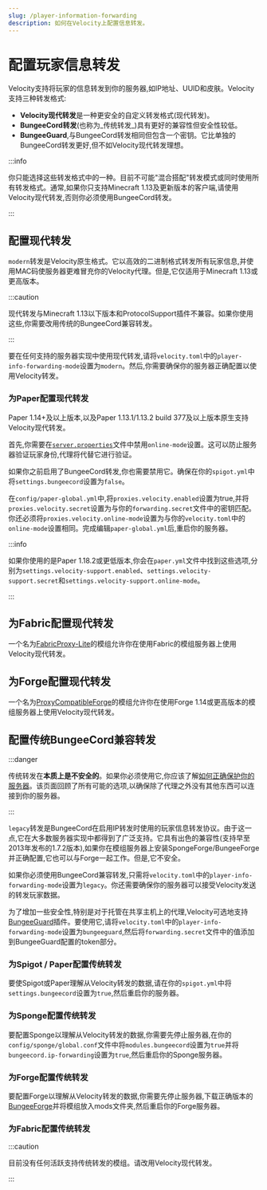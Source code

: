 ```yaml
---
slug: /player-information-forwarding
description: 如何在Velocity上配置信息转发。
---
```


# 配置玩家信息转发

Velocity支持将玩家的信息转发到你的服务器,如IP地址、UUID和皮肤。Velocity支持三种转发格式:

- **Velocity现代转发**是一种更安全的自定义转发格式(现代转发)。
- **BungeeCord转发**(也称为_传统转发_)具有更好的兼容性但安全性较低。
- **BungeeGuard**,与BungeeCord转发相同但包含一个密钥。它比单独的BungeeCord转发更好,但不如Velocity现代转发理想。

:::info

你只能选择这些转发格式中的一种。目前不可能"混合搭配"转发模式或同时使用所有转发格式。通常,如果你只支持Minecraft 1.13及更新版本的客户端,请使用Velocity现代转发,否则你必须使用BungeeCord转发。

:::

## 配置现代转发

`modern`转发是Velocity原生格式。它以高效的二进制格式转发所有玩家信息,并使用MAC码使服务器更难冒充你的Velocity代理。但是,它仅适用于Minecraft 1.13或更高版本。

:::caution

现代转发与Minecraft 1.13以下版本和ProtocolSupport插件不兼容。如果你使用这些,你需要改用传统的BungeeCord兼容转发。

:::

要在任何支持的服务器实现中使用现代转发,请将`velocity.toml`中的`player-info-forwarding-mode`设置为`modern`。然后,你需要确保你的服务器正确配置以使用Velocity转发。

### 为Paper配置现代转发

Paper 1.14+及以上版本,以及Paper 1.13.1/1.13.2 build 377及以上版本原生支持Velocity现代转发。

首先,你需要在[`server.properties`](/paper/reference/server-properties#online_mode)文件中禁用`online-mode`设置。这可以防止服务器验证玩家身份,代理将代替它进行验证。

如果你之前启用了BungeeCord转发,你也需要禁用它。确保在你的`spigot.yml`中将`settings.bungeecord`设置为`false`。

在`config/paper-global.yml`中,将`proxies.velocity.enabled`设置为true,并将`proxies.velocity.secret`设置为与你的`forwarding.secret`文件中的密钥匹配。你还必须将`proxies.velocity.online-mode`设置为与你的`velocity.toml`中的`online-mode`设置相同。完成编辑`paper-global.yml`后,重启你的服务器。

:::info

如果你使用的是Paper 1.18.2或更低版本,你会在`paper.yml`文件中找到这些选项,分别为`settings.velocity-support.enabled`、`settings.velocity-support.secret`和`settings.velocity-support.online-mode`。

:::

## 为Fabric配置现代转发

一个名为[FabricProxy-Lite](https://modrinth.com/mod/fabricproxy-lite)的模组允许你在使用Fabric的模组服务器上使用Velocity现代转发。

## 为Forge配置现代转发

一个名为[ProxyCompatibleForge](https://modrinth.com/mod/proxy-compatible-forge)的模组允许你在使用Forge 1.14或更高版本的模组服务器上使用Velocity现代转发。

## 配置传统BungeeCord兼容转发

:::danger

传统转发在**本质上是不安全的**。如果你必须使用它,你应该了解[如何正确保护你的服务器](../how-to/security.md)。该页面回顾了所有可能的选项,以确保除了代理之外没有其他东西可以连接到你的服务器。

:::

`legacy`转发是BungeeCord在启用IP转发时使用的玩家信息转发协议。由于这一点,它在大多数服务器实现中都得到了广泛支持。它具有出色的兼容性(支持早至2013年发布的1.7.2版本),如果你在模组服务器上安装SpongeForge/BungeeForge并正确配置,它也可以与Forge一起工作。但是,它不安全。

如果你必须使用BungeeCord兼容转发,只需将`velocity.toml`中的`player-info-forwarding-mode`设置为`legacy`。你还需要确保你的服务器可以接受Velocity发送的转发玩家数据。

为了增加一些安全性,特别是对于托管在共享主机上的代理,Velocity可选地支持[BungeeGuard](https://www.spigotmc.org/resources/bungeeguard.79601/)插件。要使用它,请将`velocity.toml`中的`player-info-forwarding-mode`设置为`bungeeguard`,然后将`forwarding.secret`文件中的值添加到BungeeGuard配置的token部分。

### 为Spigot / Paper配置传统转发

要使Spigot或Paper理解从Velocity转发的数据,请在你的`spigot.yml`中将`settings.bungeecord`设置为`true`,然后重启你的服务器。

### 为Sponge配置传统转发

要配置Sponge以理解从Velocity转发的数据,你需要先停止服务器,在你的`config/sponge/global.conf`文件中将`modules.bungeecord`设置为`true`并将`bungeecord.ip-forwarding`设置为`true`,然后重启你的Sponge服务器。

### 为Forge配置传统转发

要配置Forge以理解从Velocity转发的数据,你需要先停止服务器,下载正确版本的[BungeeForge](https://github.com/caunt/BungeeForge/releases)并将模组放入mods文件夹,然后重启你的Forge服务器。

### 为Fabric配置传统转发

:::caution

目前没有任何活跃支持传统转发的模组。请改用Velocity现代转发。

:::
